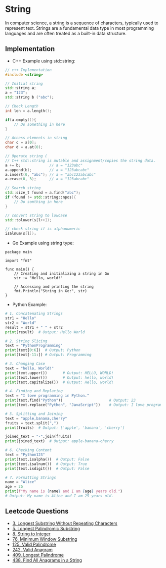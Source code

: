 # String

In computer science, a string is a sequence of characters, typically used to represent text. Strings are a fundamental data type in most programming languages and are often treated as a built-in data structure.

## Implementation
- C++ Example using std::string:
```c++
// c++ Implementation
#include <string>

// Initial string
std::string a;
a = "123";
std::string b ("abc");

// Check Length
int len = a.length();

if(a.empty()){
    // Do something in here
}

// Access elements in string
char c = a[0];
char d = a.at(0);

// Operate string (
// C++ std::string is mutable and assignment/copies the string data.
a += b;             // a = "123abc"
a.append(b);        // a = "123abcabc"
a.insert(0, "abc"); // a = "abc123abcabc"
a.erase(0, 3);      // a = "123abcabc"

// Search string
std::size_t found = a.find("abc");
if (found != std::string::npos){
    // Do somthing in here
}

// convert string to lowcase
std::tolower(s[l++]);

// check string if is alphanumeric
isalnum(s[l]);
```

- Go Example using string type:
```golang
package main

import "fmt"

func main() {
    // Creating and initializing a string in Go
    str := "Hello, world!"

    // Accessing and printing the string
    fmt.Println("String in Go:", str)
}
```

- Python Example:
```python
# 1. Concatenating Strings
str1 = "Hello"
str2 = "World"
result = str1 + " " + str2
print(result)  # Output: Hello World

# 2. String Slicing
text = "PythonProgramming"
print(text[0:6])  # Output: Python
print(text[-11:]) # Output: Programming

# 3. Changing Case
text = "hello, World!"
print(text.upper())       # Output: HELLO, WORLD!
print(text.lower())       # Output: hello, world!
print(text.capitalize())  # Output: Hello, world!

# 4. Finding and Replacing
text = "I love programming in Python."
print(text.find("Python"))                     # Output: 23
print(text.replace("Python", "JavaScript"))    # Output: I love programming in JavaScript.

# 5. Splitting and Joining
text = "apple,banana,cherry"
fruits = text.split(",")
print(fruits)  # Output: ['apple', 'banana', 'cherry']

joined_text = "-".join(fruits)
print(joined_text)  # Output: apple-banana-cherry

# 6. Checking Content
text = "Python123"
print(text.isalpha())  # Output: False
print(text.isalnum())  # Output: True
print(text.isdigit())  # Output: False

# 7. Formatting Strings
name = "Alice"
age = 25
print(f"My name is {name} and I am {age} years old.")
# Output: My name is Alice and I am 25 years old.

```

## Leetcode Questions
- [3. Longest Substring Without Repeating Characters](../../leetcode_questions/3_longest_substring_without_repeating_characters.md)
- [5. Longest Palindromic Substring](../../leetcode_questions/5_longest_palindromic_substring.md)
- [8. String to Integer](../../leetcode_questions/8_string_to_integer.md)
- [76. Minimum Window Substring](../../leetcode_questions/76_minimum_window_substring.md)
- [125. Valid Palindrome](../../leetcode_questions/125_valid_palindrome.md)
- [242. Valid Anagram](../../leetcode_questions/242_valid_anagram.md)
- [409. Longest Palindrome](../../leetcode_questions/409_longest_palindrome.md)
- [438. Find All Anagrams in a String](../../leetcode_questions/438_find_all_anagrams_in_a_string.md)